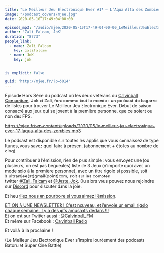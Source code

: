 ```yaml
---
title: "Le Meilleur Jeu Electronique Ever #17 – L’Aqua Alta des Zombies"
image: "/podcast_covers/mjee.jpg"
date: 2020-05-10T17:49:04+00:00

episode_mp3: "/audio/mjee/2020-05-10T17-49-04-00-00_LeMeilleurJeuElectroniqueEver17LAquaAltadesZombies.mp3"
author: "Zali Falcam, JoK"
duration: "8773"
people_link: 
  - name: Zali Falcam
    key: zalifalcam
  - name: JoK
    key: jok


is_explicit: false

guid: "http://mjee.fr/?p=5014"
---
```


<PodcastHeader/>

<!-- ECRIRE LA DESCRIPTION DE L'EPISODE SOUS CETTE LIGNE -->
<p>Episode Hors Série du podcast où les deux vétérans du <a href="https://calvinballradio.wordpress.com/" rel="nofollow">Calvinball Consortium</a>, Jok et Zali, font comme tout le monde : un podcast de bagarre de listes pour trouver&nbsp;Le Meilleur Jeu Electronique Ever. Début de saison consacré aux jeux qui se jouent à la première personne, que ce soient ou non des FPS.</p>
<p><a href="https://mjee.fr/wp-content/uploads/2020/05/le-meilleur-jeu-electronique-ever-17-laqua-alta-des-zombies.mp3" rel="nofollow">https://mjee.fr/wp-content/uploads/2020/05/le-meilleur-jeu-electronique-ever-17-laqua-alta-des-zombies.mp3</a></p>
<p>Le podcast est disponible sur toutes les applis que vous connaissez de type Itunes, vous savez quoi faire à présent (abonnement + étoiles au nombre de cinq).</p>
<p>Pour contribuer à l’émission, rien de plus simple : vous envoyez une (ou plusieurs, on est pas bégueules) liste de&nbsp;3 Jeux&nbsp;(n’importe quoi avec un mode solo à la première personne), avec un titre rigolo si possible, soit à&nbsp;ultramjee(at)gmail(point)com, soit sur les comptes twitter&nbsp;<a href="https://twitter.com/Zali_Falcam" rel="nofollow">@Zali_Falcam</a>&nbsp;et&nbsp;<a href="https://twitter.com/Juste_JoK" rel="nofollow">@Juste_Jok</a>.&nbsp;Ou alors vous pouvez nous rejoindre sur&nbsp;<a href="https://discord.gg/4RnA9v7" rel="nofollow">Discord</a>&nbsp;pour discuter dans la joie.</p>
<p>Et heu <a href="https://fr.tipeee.com/calvinball" rel="nofollow">filez nous un pourboire si vous aimez l’émission</a>.</p>
<p><a href="https://twitter.us7.list-manage.com/subscribe?u=da574416b45d27907fa2cb271&amp;id=47a77c6791" rel="nofollow">ET ON A UNE NEWSLETTER ! C’est nouveau, et j’envoie un email rigolo chaque semaine. Il y a des gifs amusants dedans !!!</a><br>
Et on est sur Twitter aussi :&nbsp;<a href="https://twitter.com/Calvinball_FM?lang=fr" rel="nofollow">@Calvinball_FM</a><br>
Et même sur Facebook : <a href="https://www.facebook.com/CalvinballRadio" rel="nofollow">Calvinball Radio</a></p>
<p>Et voilà, à la prochaine !</p>
<p>(Le Meilleur Jeu Electronique Ever s’inspire lourdement des podcasts Batoru et Super Cine Battle)</p>


